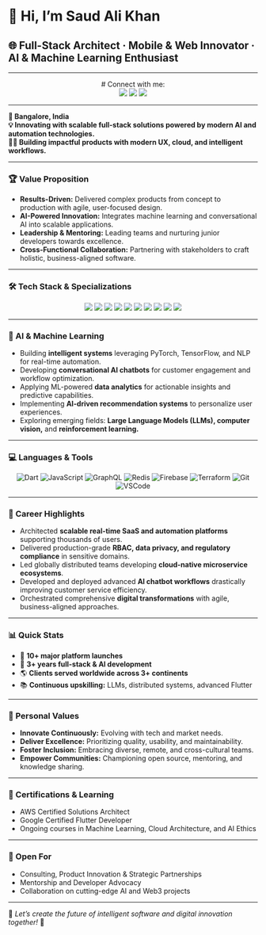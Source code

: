 # 👋 Hi, I’m Saud Ali Khan

## 🌐 Full-Stack Architect · Mobile & Web Innovator · AI & Machine Learning Enthusiast

---

<p align="center">
  # Connect with me:
  <br>
  <a href="mailto:saksaud7411@gmail.com"><img src="https://img.shields.io/badge/Email-grey?style=for-the-badge&logo=gmail"></a>
  <a href="https://your-website.com"><img src="https://img.shields.io/badge/Portfolio-43b581?style=for-the-badge&logo=internet-archive&logoColor=white"></a>
  <a href="https://www.linkedin.com/in/saud-ali-khan-35b366191"><img src="https://img.shields.io/badge/LinkedIn-blue?style=for-the-badge&logo=linkedin"></a>
</p>

---

**📍 Bangalore, India**  
**💡 Innovating with scalable full-stack solutions powered by modern AI and automation technologies.**  
**🧑‍💻 Building impactful products with modern UX, cloud, and intelligent workflows.**

---

### 🏆 Value Proposition

- **Results-Driven:** Delivered complex products from concept to production with agile, user-focused design.
- **AI-Powered Innovation:** Integrates machine learning and conversational AI into scalable applications.
- **Leadership & Mentoring:** Leading teams and nurturing junior developers towards excellence.
- **Cross-Functional Collaboration:** Partnering with stakeholders to craft holistic, business-aligned software.

---

### 🛠 Tech Stack & Specializations

<p align="center">
  <img src="https://img.shields.io/badge/React-20232A?logo=react&logoColor=61dafb" />
  <img src="https://img.shields.io/badge/Node.js-339933?logo=node.js&logoColor=white" />
  <img src="https://img.shields.io/badge/Python-3670A0?logo=python&logoColor=ffdd54" />
  <img src="https://img.shields.io/badge/Supabase-222?logo=supabase&logoColor=3fcf8e" />
  <img src="https://img.shields.io/badge/AWS-232F3E?logo=amazon-aws&logoColor=ff9900" />
  <img src="https://img.shields.io/badge/Docker-2496ED?logo=docker&logoColor=white" />
  <img src="https://img.shields.io/badge/Flutter-02569B?logo=flutter&logoColor=white" />
  <img src="https://img.shields.io/badge/Kubernetes-326CE5?logo=kubernetes&logoColor=white" />
  <img src="https://img.shields.io/badge/TypeScript-3178C6?logo=typescript&logoColor=white" />
  <img src="https://img.shields.io/badge/PostgreSQL-4169E1?logo=postgresql&logoColor=white" />
</p>

---

### 🤖 AI & Machine Learning

- Building **intelligent systems** leveraging PyTorch, TensorFlow, and NLP for real-time automation.  
- Developing **conversational AI chatbots** for customer engagement and workflow optimization.  
- Applying ML-powered **data analytics** for actionable insights and predictive capabilities.  
- Implementing **AI-driven recommendation systems** to personalize user experiences.  
- Exploring emerging fields: **Large Language Models (LLMs), computer vision,** and **reinforcement learning.**

---

### 💻 Languages & Tools

<p align="center">
  <img src="https://img.shields.io/badge/Dart-0175C2?logo=dart&logoColor=white" alt="Dart" />
  <img src="https://img.shields.io/badge/JavaScript-yellow?logo=javascript&logoColor=black" alt="JavaScript" />
  <img src="https://img.shields.io/badge/GraphQL-E10098?logo=graphql&logoColor=white" alt="GraphQL" />
  <img src="https://img.shields.io/badge/Redis-d82c20?logo=redis&logoColor=white" alt="Redis" />
  <img src="https://img.shields.io/badge/Firebase-ffca28?logo=firebase&logoColor=black" alt="Firebase" />
  <img src="https://img.shields.io/badge/Terraform-7B42BC?logo=terraform&logoColor=white" alt="Terraform" />
  <img src="https://img.shields.io/badge/Git-F05032?logo=git&logoColor=white" alt="Git" />
  <img src="https://img.shields.io/badge/VSCode-007ACC?logo=visual-studio-code&logoColor=white" alt="VSCode" />
</p>

---

### 🚀 Career Highlights

- Architected **scalable real-time SaaS and automation platforms** supporting thousands of users.  
- Delivered production-grade **RBAC, data privacy, and regulatory compliance** in sensitive domains.  
- Led globally distributed teams developing **cloud-native microservice ecosystems**.  
- Developed and deployed advanced **AI chatbot workflows** drastically improving customer service efficiency.  
- Orchestrated comprehensive **digital transformations** with agile, business-aligned approaches.

---

### 📊 Quick Stats

- 🚀 **10+ major platform launches**  
- 💼 **3+ years full-stack & AI development**  
- 🌎 **Clients served worldwide across 3+ continents**  
- 📚 **Continuous upskilling:** LLMs, distributed systems, advanced Flutter  

---

### 🌱 Personal Values

- **Innovate Continuously:** Evolving with tech and market needs.  
- **Deliver Excellence:** Prioritizing quality, usability, and maintainability.  
- **Foster Inclusion:** Embracing diverse, remote, and cross-cultural teams.  
- **Empower Communities:** Championing open source, mentoring, and knowledge sharing.

---

### 🏅 Certifications & Learning

- AWS Certified Solutions Architect  
- Google Certified Flutter Developer  
- Ongoing courses in Machine Learning, Cloud Architecture, and AI Ethics  

---

### 🎯 Open For

- Consulting, Product Innovation & Strategic Partnerships  
- Mentorship and Developer Advocacy  
- Collaboration on cutting-edge AI and Web3 projects

---

💬 _Let’s create the future of intelligent software and digital innovation together!_ 🚀
